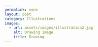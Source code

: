 ```yaml
---
permalink: none
layout: post
category: Illustrations
images:   
  - url: assets/images/illustration2.jpg
    alt: Drawing image
    title: Drawing
---
```

